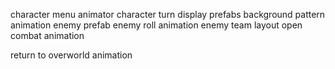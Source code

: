 character menu animator 
character turn display prefabs
background pattern animation
enemy prefab
enemy roll animation
enemy team layout
open combat animation

return to overworld animation



